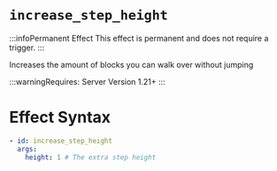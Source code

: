 # `increase_step_height`
:::infoPermanent Effect
This effect is permanent and does not require a trigger.
:::

Increases the amount of blocks you can walk over without jumping

:::warningRequires:
Server Version 1.21+
:::

# Effect Syntax
```yaml
- id: increase_step_height
  args:
    height: 1 # The extra step height
```
